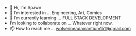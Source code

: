 - 👋 Hi, I’m Spawn
- 👀 I’m interested in ... Engineering, Art, Comics
- 🌱 I’m currently learning ... FULL STACK DEVELOPMENT
-  I’m looking to collaborate on ... Whatever right now. 
- 📫 How to reach me ... wolverineadamantium151@gmail.com

<!---
spawn009/spawn009 is a ✨ special ✨ repository because its `README.md` (this file) appears on your GitHub profile.
You can click the Preview link to take a look at your changes.
--->
